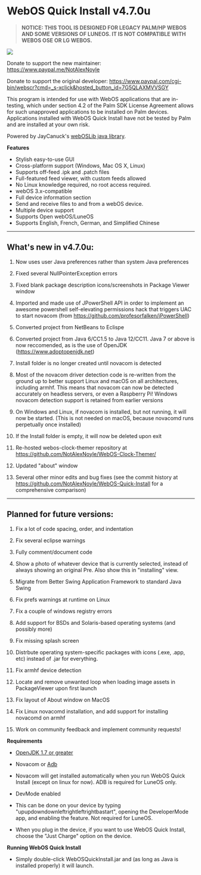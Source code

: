 WebOS Quick Install v4.7.0u
===================
> **NOTICE: THIS TOOL IS DESIGNED FOR LEGACY PALM/HP WEBOS AND SOME VERSIONS OF LUNEOS. IT IS NOT COMPATIBLE WITH WEBOS OSE OR LG WEBOS.**

[![](http://i57.tinypic.com/rc7all_th.png)](http://oi57.tinypic.com/rc7all.jpg)

Donate to support the new maintainer:
https://www.paypal.me/NotAlexNoyle

Donate to support the original developer:
https://www.paypal.com/cgi-bin/webscr?cmd=_s-xclick&hosted_button_id=7G5QLAXMVVSGY

This program is intended for use with WebOS applications that are in-testing, which under section 4.2 of the Palm SDK License Agreement allows for such unapproved applications to be installed on Palm devices.  Applications installed with WebOS Quick Install have not be tested by Palm and are installed at your own risk.

Powered by JayCanuck's [webOSLib java library](https://github.com/JayCanuck/java-weboslib).

**Features**

* Stylish easy-to-use GUI
* Cross-platform support (Windows, Mac OS X, Linux)
* Supports off-feed .ipk and .patch files
* Full-featured feed viewer, with custom feeds allowed
* No Linux knowledge required, no root access required.
* webOS 3.x-compatible
* Full device information section
* Send and receive files to and from a webOS device.
* Multiple device support
* Supports Open webOS/LuneOS
* Supports English, French, German, and Simplified Chinese

------------------------------
**What's new in v4.7.0u:**
------------------------------

1. Now uses user Java preferences rather than system Java preferences

2. Fixed several NullPointerException errors

3. Fixed blank package description icons/screenshots in Package Viewer window

4. Imported and made use of JPowerShell API in order to implement an awesome powershell self-elevating permissions hack that triggers UAC to start novacom (from https://github.com/profesorfalken/jPowerShell)

5. Converted project from NetBeans to Eclispe

6. Converted project from Java 6/CC1.5 to Java 12/CC11. Java 7 or above is now reccomended, as is the use of OpenJDK (https://www.adoptopenjdk.net)

7. Install folder is no longer created until novacom is detected

8. Most of the novacom driver detection code is re-written from the ground up to better support Linux and macOS on all architectures, including armhf. This means that novacom can now be detected accurately on headless servers, or even a Raspberry Pi! Windows novacom detection support is retained from earlier versions

9. On Windows and Linux, if novacom is installed, but not running, it will now be started. (This is not needed on macOS, because novacomd runs perpetually once installed)

11. If the Install folder is empty, it will now be deleted upon exit

12. Re-hosted webos-clock-themer repository at https://github.com/NotAlexNoyle/WebOS-Clock-Themer/

13. Updated "about" window

14. Several other minor edits and bug fixes (see the commit history at https://github.com/NotAlexNoyle/WebOS-Quick-Install for a comprehensive comparison)

------------------------------
**Planned for future versions:**
------------------------------

1. Fix a lot of code spacing, order, and indentation

2. Fix several eclipse warnings

3. Fully comment/document code

4. Show a photo of whatever device that is currently selected, instead of always showing an original Pre. Also show this in "installing" view.

5. Migrate from Better Swing Application Framework to standard Java Swing

6. Fix prefs warnings at runtime on Linux

7. Fix a couple of windows registry errors

8. Add support for BSDs and Solaris-based operating systems (and possibly more)

9. Fix missing splash screen

10. Distrbute operating system-specific packages with icons (.exe, .app, etc) instead of .jar for everything.

11. Fix armhf device detection

12. Locate and remove unwanted loop when loading image assets in PackageViewer upon first launch

13. Fix layout of About window on MacOS

14. Fix Linux novacomd installation, and add support for installing novacomd on armhf

15. Work on community feedback and implement community requests!


**Requirements**

* [OpenJDK 1.7 or greater](https://www.adoptopenjdk.net/)

* Novacom or [Adb](http://lifehacker.com/the-easiest-way-to-install-androids-adb-and-fastboot-to-1586992378)
 * Novacom will get installed automatically when you run WebOS Quick Install (except on linux for now). ADB is required for LuneOS only.

* DevMode enabled
 * This can be done on your device by typing "upupdowndownleftrightleftrightbastart", opening the DeveloperMode app, and enabling the feature. Not required for LuneOS.

* When you plug in the device, if you want to use WebOS Quick Install, choose the "Just Charge" option on the device.

**Running WebOS Quick Install**

* Simply double-click WebOSQuickInstall.jar and (as long as Java is installed properly) it will launch.

